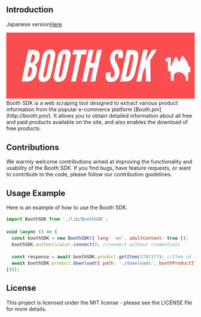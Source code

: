 ## **Introduction**
<p>Japanese version<a href="readme.md">Here</a></p>
<img src="banner.jpg">
Booth SDK is a web scraping tool designed to extract various product information from the popular e-commerce platform [Booth.pm](http://booth.pm/). It allows you to obtain detailed information about all free and paid products available on the site, and also enables the download of free products.

## **Contributions**

We warmly welcome contributions aimed at improving the functionality and usability of the Booth SDK. If you find bugs, have feature requests, or want to contribute to the code, please follow our contribution guidelines.

## **Usage Example**

Here is an example of how to use the Booth SDK.

```jsx
import BoothSDK from './lib/BoothSDK';

void (async () => {
  const boothSDK = new BoothSDK({ lang: 'en', adultContent: true });
  boothSDK.authenticator.connect(); //connect without credentials

  const response = await boothSDK.product.getItem(3787377); //Item id to download
  await boothSDK.product.download({ path: './downloads', boothProductItem: response }); // saved to ./downloads
})();

```

## **License**

This project is licensed under the MIT license - please see the LICENSE file for more details.